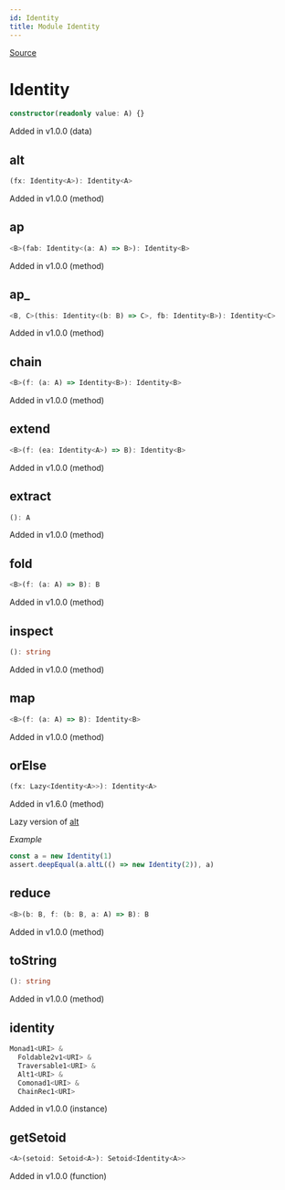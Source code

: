 ```yaml
---
id: Identity
title: Module Identity
---
```


[Source](https://github.com/gcanti/fp-ts/blob/master/src/Identity.ts)

# Identity

```ts
constructor(readonly value: A) {}
```

Added in v1.0.0 (data)

## alt

```ts
(fx: Identity<A>): Identity<A>
```

Added in v1.0.0 (method)

## ap

```ts
<B>(fab: Identity<(a: A) => B>): Identity<B>
```

Added in v1.0.0 (method)

## ap\_

```ts
<B, C>(this: Identity<(b: B) => C>, fb: Identity<B>): Identity<C>
```

Added in v1.0.0 (method)

## chain

```ts
<B>(f: (a: A) => Identity<B>): Identity<B>
```

Added in v1.0.0 (method)

## extend

```ts
<B>(f: (ea: Identity<A>) => B): Identity<B>
```

Added in v1.0.0 (method)

## extract

```ts
(): A
```

Added in v1.0.0 (method)

## fold

```ts
<B>(f: (a: A) => B): B
```

Added in v1.0.0 (method)

## inspect

```ts
(): string
```

Added in v1.0.0 (method)

## map

```ts
<B>(f: (a: A) => B): Identity<B>
```

Added in v1.0.0 (method)

## orElse

```ts
(fx: Lazy<Identity<A>>): Identity<A>
```

Added in v1.6.0 (method)

Lazy version of [alt](#alt)

_Example_

```ts
const a = new Identity(1)
assert.deepEqual(a.altL(() => new Identity(2)), a)
```

## reduce

```ts
<B>(b: B, f: (b: B, a: A) => B): B
```

Added in v1.0.0 (method)

## toString

```ts
(): string
```

Added in v1.0.0 (method)

## identity

```ts
Monad1<URI> &
  Foldable2v1<URI> &
  Traversable1<URI> &
  Alt1<URI> &
  Comonad1<URI> &
  ChainRec1<URI>
```

Added in v1.0.0 (instance)

## getSetoid

```ts
<A>(setoid: Setoid<A>): Setoid<Identity<A>>
```

Added in v1.0.0 (function)
